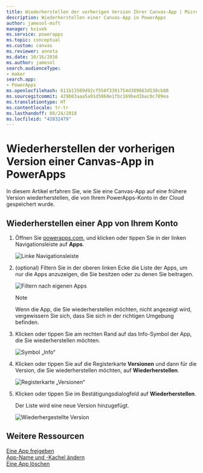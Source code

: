 ```yaml
---
title: Wiederherstellen der vorherigen Version Ihrer Canvas-App | Microsoft-Dokumentation
description: Wiederherstellen einer Canvas-App in PowerApps
author: jamesol-msft
manager: kvivek
ms.service: powerapps
ms.topic: conceptual
ms.custom: canvas
ms.reviewer: anneta
ms.date: 10/16/2016
ms.author: jamesol
search.audienceType:
- maker
search.app:
- PowerApps
ms.openlocfilehash: 611b13509d92cf550f3391754d389863d538cb08
ms.sourcegitcommit: 429b83aaa5a91d5868e1fbc169bed1bac0c709ea
ms.translationtype: HT
ms.contentlocale: tr-tr
ms.lasthandoff: 08/24/2018
ms.locfileid: "42832479"
---
```

# <a name="restore-a-canvas-app-to-a-previous-version-in-powerapps"></a>Wiederherstellen der vorherigen Version einer Canvas-App in PowerApps
In diesem Artikel erfahren Sie, wie Sie eine Canvas-App auf eine frühere Version wiederherstellen, die von Ihrem PowerApps-Konto in der Cloud gespeichert wurde.

## <a name="restore-an-app-from-your-account"></a>Wiederherstellen einer App von Ihrem Konto
1. Öffnen Sie [powerapps.com](https://web.powerapps.com?utm_source=padocs&utm_medium=linkinadoc&utm_campaign=referralsfromdoc), und klicken oder tippen Sie in der linken Navigationsleiste auf **Apps**.

    ![Linke Navigationsleiste](./media/restore-an-app/file-apps.png)

2. (optional) Filtern Sie in der oberen linken Ecke die Liste der Apps, um nur die Apps anzuzeigen, die Sie besitzen oder zu denen Sie beitragen.

    ![Filtern nach eigenen Apps](./media/restore-an-app/filter-list.png)

    > [!NOTE]
   > Wenn die App, die Sie wiederherstellen möchten, nicht angezeigt wird, vergewissern Sie sich, dass Sie sich in der richtigen Umgebung befinden.

3. Klicken oder tippen Sie am rechten Rand auf das Info-Symbol der App, die Sie wiederherstellen möchten.

    ![Symbol „Info“](./media/restore-an-app/app-options.png)

4. Klicken oder tippen Sie auf die Registerkarte **Versionen** und dann für die Version, die Sie wiederherstellen möchten, auf **Wiederherstellen**.

    ![Registerkarte „Versionen“](./media/restore-an-app/restore-button-2.png)

5. Klicken oder tippen Sie im Bestätigungsdialogfeld auf **Wiederherstellen**.  

    Der Liste wird eine neue Version hinzugefügt.

    ![Wiederhergestellte Version](./media/restore-an-app/versions-added-2.png)

## <a name="more-resources"></a>Weitere Ressourcen
[Eine App freigeben](share-app.md)  
[App-Name und -Kachel ändern](set-name-tile.md)  
[Eine App löschen](delete-app.md)
